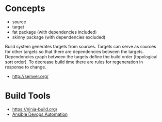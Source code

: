 # Concepts
- source
- target
- fat package (with dependencies included)
- skinny package (with dependencies excluded)

Build system generates targets from sources.
Targets can serve as sources for other targets so that there are dependencies between the targets.
Dependencies graph between the targets define the build order (topological sort order).
To decrease build time there are rules for regeneration in response to change.

- http://semver.org/

# Build Tools
- https://ninja-build.org/
- [Ansible Devops Automation](https://www.ansible.com/)

